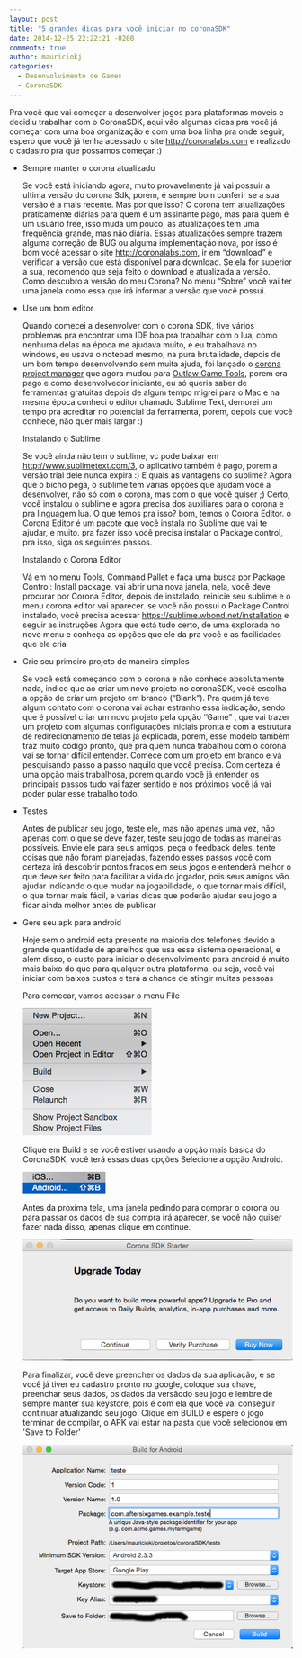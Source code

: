 ```yaml
---
layout: post
title: "5 grandes dicas para você iniciar no coronaSDK"
date: 2014-12-25 22:22:21 -0200
comments: true
author: mauriciokj
categories:
  - Desenvolvimento de Games
  - CoronaSDK
---
```


Pra você que vai começar a desenvolver jogos para plataformas moveis e decidiu trabalhar com o CoronaSDK, aqui vão algumas dicas pra você já começar com uma boa organização e com uma boa linha pra onde seguir, espero que você já tenha acessado o site http://coronalabs.com e realizado o cadastro pra que possamos começar :)

<!-- more -->
* Sempre manter o corona atualizado

	Se você está iniciando agora, muito provavelmente já vai possuir a ultima versão do corona Sdk, porem, é sempre bom conferir se a sua versão é a mais recente. Mas por que isso? O corona tem atualizações praticamente diárias para quem é um assinante pago, mas para quem é um usuário free, isso muda um pouco, as atualizações tem uma frequência grande, mas não diária. Essas atualizações sempre trazem alguma correção de BUG ou alguma implementação nova, por isso é bom você acessar o site http://coronalabs.com, ir em “download”  e verificar a versão que está disponível para download. Se ela for superior a sua, recomendo que seja feito o download e atualizada a versão.
	Como descubro a versão do meu Corona?
		No menu “Sobre” você vai ter uma janela como essa que irá informar a versão que você possui.

* Use um bom editor

	Quando comecei a desenvolver com o corona SDK, tive vários problemas pra encontrar uma IDE boa pra trabalhar com o lua, como nenhuma delas na época me ajudava muito, e eu trabalhava no windows, eu usava o notepad mesmo, na pura brutalidade, depois de um bom tempo desenvolvendo sem muita ajuda, foi lançado o [corona project manager](http://coronaprojectmanager.com) que agora mudou para [Outlaw Game Tools](http://outlawgametools.com/download), porem era pago e como desenvolvedor iniciante, eu só queria saber de ferramentas gratuitas
	depois de algum tempo migrei para o Mac e na mesma época conheci o editor chamado Sublime Text, demorei um tempo pra acreditar no potencial da ferramenta, porem, depois que você conhece, não quer mais largar :)

	Instalando o Sublime

	Se você ainda não tem o sublime, vc pode baixar em http://www.sublimetext.com/3, o aplicativo também é pago, porem a versão trial dele nunca expira :)
	E quais as vantagens do sublime? 
	Agora que o bicho pega, o sublime tem varias opções que ajudam você a desenvolver, não só com o corona, mas com o que você quiser ;)
	Certo, você instalou o sublime e agora precisa dos auxiliares para o corona e pra linguagem lua. O que temos pra isso? bom, temos o Corona Editor.
	o Corona Editor é um pacote que você instala no Sublime que vai te ajudar, e muito.
	pra fazer isso você precisa instalar o Package control, pra isso, siga os seguintes passos.

	Instalando o Corona Editor

	Vá em no menu Tools, Command Pallet e faça uma busca por Package Control: Install package, vai abrir uma nova janela, nela, você deve procurar por Corona Editor, depois de instalado, reinicie seu sublime e o menu corona editor vai aparecer. se você não possui o Package Control instalado, você precisa acessar https://sublime.wbond.net/installation e seguir as instruções
	Agora que está tudo certo, de uma explorada no novo menu e conheça as opções que ele da pra você e as facilidades que ele cria
		


* Crie seu primeiro projeto de maneira simples

	Se você está começando com o corona e não conhece absolutamente nada, indico que ao criar um novo projeto no coronaSDK, você escolha a opção de criar um projeto em branco (“Blank”).
	Pra quem já teve algum contato com o corona vai achar estranho essa indicação, sendo que é possível criar um novo projeto pela opção ‘’Game” , que vai trazer um projeto com algumas configurações iniciais pronta e com a estrutura de redirecionamento de telas já explicada, porem, esse modelo também traz muito código pronto, que pra quem nunca trabalhou com o corona vai se tornar difícil entender.
	Comece com um projeto em branco e vá pesquisando passo a passo naquilo que você precisa. Com certeza é uma opção mais trabalhosa, porem quando você já entender os principais passos tudo vai fazer sentido e nos próximos você já vai poder pular esse trabalho todo.


* Testes

	Antes de publicar seu jogo, teste ele, mas não apenas uma vez, não apenas com o que se deve fazer, teste seu jogo de todas as maneiras possíveis. Envie ele para seus amigos, peça o feedback deles, tente coisas que não foram planejadas, fazendo esses passos você com certeza irá descobrir pontos fracos em seus jogos e entenderá melhor o que deve ser feito para facilitar a vida do jogador, pois seus amigos vão ajudar indicando o que mudar na jogabilidade, o que tornar mais difícil, o que tornar mais fácil, e varias dicas que poderão ajudar seu jogo a ficar ainda melhor antes de publicar


* Gere seu apk para android

	Hoje sem o android está presente na maioria dos telefones devido a grande quantidade de aparelhos que usa esse sistema operacional, e alem disso, o custo para iniciar o desenvolvimento para android é muito mais baixo do que para qualquer outra plataforma, ou seja, você vai iniciar com baixos custos e terá a chance de atingir muitas pessoas 

	Para comecar, vamos acessar o menu File

	![File](/images/2014-12-25-5-grandes-dicas-para-voce-iniciar-no-coronasdk/menu_file.png)

	Clique em Build e se você estiver usando a opção mais basica do CoronaSDK, você terá essas duas opções
	Selecione a opção Android.

	![Build](/images/2014-12-25-5-grandes-dicas-para-voce-iniciar-no-coronasdk/menu_build.png)

	Antes da proxima tela, uma janela pedindo para comprar o corona ou para passar os dados de sua compra irá aparecer, se você não quiser fazer nada disso, apenas clique em continue.

	![PopUp](/images/2014-12-25-5-grandes-dicas-para-voce-iniciar-no-coronasdk/corona_sdk_starter.png)
	
	Para finalizar, você deve preencher os dados da sua aplicação, e se você já tiver eu cadastro pronto no google, coloque sua chave, preenchar seus dados, os dados da versãodo seu jogo e lembre de sempre manter sua keystore, pois é com ela que você vai conseguir continuar atualizando seu jogo.
	Clique em BUILD e espere o jogo terminar de compilar, o APK vai estar na pasta que você selecionou em 'Save to Folder'

	![FinalBuild](/images/2014-12-25-5-grandes-dicas-para-voce-iniciar-no-coronasdk/build_for_android.png)
	




